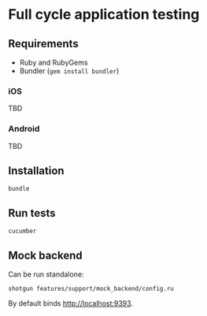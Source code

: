 # Full cycle application testing

## Requirements

 * Ruby and RubyGems
 * Bundler (```gem install bundler```)

### iOS

TBD

### Android

TBD

## Installation

```bundle```

## Run tests

```cucumber```

## Mock backend

Can be run standalone:

```shotgun features/support/mock_backend/config.ru```

By default binds [http://localhost:9393](http://localhost:9393).
